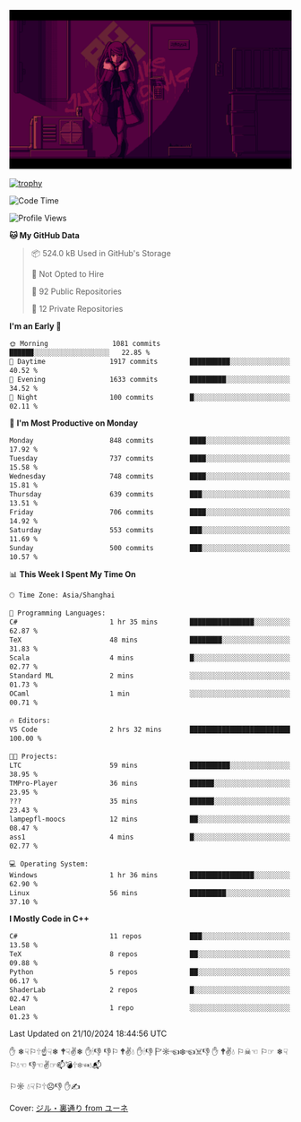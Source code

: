 ![](imgs/main.png)

[![trophy](https://github-profile-trophy.vercel.app/?username=NeilKleistGao&theme=dracula)](https://github.com/ryo-ma/github-profile-trophy)

<!--START_SECTION:waka-->
![Code Time](http://img.shields.io/badge/Code%20Time-1%2C389%20hrs%2031%20mins-blue)

![Profile Views](http://img.shields.io/badge/Profile%20Views-0-blue)

**🐱 My GitHub Data** 

> 📦 524.0 kB Used in GitHub's Storage 
 > 
> 🚫 Not Opted to Hire
 > 
> 📜 92 Public Repositories 
 > 
> 🔑 12 Private Repositories 
 > 
**I'm an Early 🐤** 

```text
🌞 Morning                1081 commits        ██████░░░░░░░░░░░░░░░░░░░   22.85 % 
🌆 Daytime                1917 commits        ██████████░░░░░░░░░░░░░░░   40.52 % 
🌃 Evening                1633 commits        █████████░░░░░░░░░░░░░░░░   34.52 % 
🌙 Night                  100 commits         █░░░░░░░░░░░░░░░░░░░░░░░░   02.11 % 
```
📅 **I'm Most Productive on Monday** 

```text
Monday                   848 commits         ████░░░░░░░░░░░░░░░░░░░░░   17.92 % 
Tuesday                  737 commits         ████░░░░░░░░░░░░░░░░░░░░░   15.58 % 
Wednesday                748 commits         ████░░░░░░░░░░░░░░░░░░░░░   15.81 % 
Thursday                 639 commits         ███░░░░░░░░░░░░░░░░░░░░░░   13.51 % 
Friday                   706 commits         ████░░░░░░░░░░░░░░░░░░░░░   14.92 % 
Saturday                 553 commits         ███░░░░░░░░░░░░░░░░░░░░░░   11.69 % 
Sunday                   500 commits         ███░░░░░░░░░░░░░░░░░░░░░░   10.57 % 
```


📊 **This Week I Spent My Time On** 

```text
🕑︎ Time Zone: Asia/Shanghai

💬 Programming Languages: 
C#                       1 hr 35 mins        ████████████████░░░░░░░░░   62.87 % 
TeX                      48 mins             ████████░░░░░░░░░░░░░░░░░   31.83 % 
Scala                    4 mins              █░░░░░░░░░░░░░░░░░░░░░░░░   02.77 % 
Standard ML              2 mins              ░░░░░░░░░░░░░░░░░░░░░░░░░   01.73 % 
OCaml                    1 min               ░░░░░░░░░░░░░░░░░░░░░░░░░   00.71 % 

🔥 Editors: 
VS Code                  2 hrs 32 mins       █████████████████████████   100.00 % 

🐱‍💻 Projects: 
LTC                      59 mins             ██████████░░░░░░░░░░░░░░░   38.95 % 
TMPro-Player             36 mins             ██████░░░░░░░░░░░░░░░░░░░   23.95 % 
???                      35 mins             ██████░░░░░░░░░░░░░░░░░░░   23.43 % 
lampepfl-moocs           12 mins             ██░░░░░░░░░░░░░░░░░░░░░░░   08.47 % 
ass1                     4 mins              █░░░░░░░░░░░░░░░░░░░░░░░░   02.77 % 

💻 Operating System: 
Windows                  1 hr 36 mins        ████████████████░░░░░░░░░   62.90 % 
Linux                    56 mins             █████████░░░░░░░░░░░░░░░░   37.10 % 
```

**I Mostly Code in C++** 

```text
C#                       11 repos            ███░░░░░░░░░░░░░░░░░░░░░░   13.58 % 
TeX                      8 repos             ██░░░░░░░░░░░░░░░░░░░░░░░   09.88 % 
Python                   5 repos             ██░░░░░░░░░░░░░░░░░░░░░░░   06.17 % 
ShaderLab                2 repos             █░░░░░░░░░░░░░░░░░░░░░░░░   02.47 % 
Lean                     1 repo              ░░░░░░░░░░░░░░░░░░░░░░░░░   01.23 % 
```




 Last Updated on 21/10/2024 18:44:56 UTC
<!--END_SECTION:waka-->

✋ ❄☟⚐🕆☝☟❄ 🕈☟✌❄ ✋🕯👎 👎⚐ 🕈✌💧 ✋🕯👎 🏱☼☜❄☜☠👎 ✋ 🕈✌💧 ⚐☠☜ ⚐☞ ❄☟⚐💧☜ 👎☜✌☞📫💣🕆❄☜💧📬

⚐☼ 💧☟⚐🕆☹👎 ✋✍

Cover: [ジル・裏通り from ユーネ](https://www.pixiv.net/artworks/62127066)
